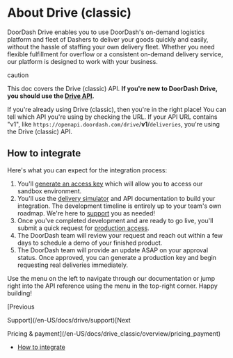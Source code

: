

# About Drive (classic)

DoorDash Drive enables you to use DoorDash's on-demand logistics platform and fleet of Dashers to deliver your goods quickly and easily, without the hassle of staffing your own delivery fleet. Whether you need flexible fulfillment for overflow or a consistent on-demand delivery service, our platform is designed to work with your business.

caution

This doc covers the Drive (classic) API. **If you're new to DoorDash Drive, you should use the [Drive API](/en-US/docs/drive/overview/about_drive).**  
  
If you're already using Drive (classic), then you're in the right place! You can tell which API you're using by checking the URL. If your API URL contains "v1", like `https://openapi.doordash.com/drive`/**v1**/`deliveries`, you're using the Drive (classic) API.

## How to integrate[​](#how-to-integrate "Direct link to heading")

Here's what you can expect for the integration process:

1. You'll [generate an access key](/en-US/docs/drive_classic/how_to/manage_credentials) which will allow you to access our sandbox environment.
2. You'll use the [delivery simulator](/en-US/docs/drive_classic/how_to/use_delivery_simulator) and API documentation to build your integration. The development timeline is entirely up to your team's own roadmap. We're here to [support](/en-US/docs/drive_classic/support) you as needed!
3. Once you've completed development and are ready to go live, you'll submit a quick request for [production access](/en-US/docs/drive_classic/how_to/get_production_access).
4. The DoorDash team will review your request and reach out within a few days to schedule a demo of your finished product.
5. The DoorDash team will provide an update ASAP on your approval status. Once approved, you can generate a production key and begin requesting real deliveries immediately.

Use the menu on the left to navigate through our documentation or jump right into the API reference using the menu in the top-right corner. Happy building!

[Previous

Support](/en-US/docs/drive/support)[Next

Pricing & payment](/en-US/docs/drive_classic/overview/pricing_payment)

* [How to integrate](#how-to-integrate)